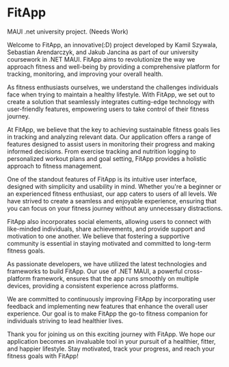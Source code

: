 # FitApp
MAUI .net university project. (Needs Work)

Welcome to FitApp, an innovative(:D) project developed by Kamil Szywala, Sebastian Arendarczyk, and Jakub Jancina as part of our university coursework in .NET MAUI. FitApp aims to revolutionize the way we approach fitness and well-being by providing a comprehensive platform for tracking, monitoring, and improving your overall health.

As fitness enthusiasts ourselves, we understand the challenges individuals face when trying to maintain a healthy lifestyle. With FitApp, we set out to create a solution that seamlessly integrates cutting-edge technology with user-friendly features, empowering users to take control of their fitness journey.

At FitApp, we believe that the key to achieving sustainable fitness goals lies in tracking and analyzing relevant data. Our application offers a range of features designed to assist users in monitoring their progress and making informed decisions. From exercise tracking and nutrition logging to personalized workout plans and goal setting, FitApp provides a holistic approach to fitness management.

One of the standout features of FitApp is its intuitive user interface, designed with simplicity and usability in mind. Whether you're a beginner or an experienced fitness enthusiast, our app caters to users of all levels. We have strived to create a seamless and enjoyable experience, ensuring that you can focus on your fitness journey without any unnecessary distractions.

FitApp also incorporates social elements, allowing users to connect with like-minded individuals, share achievements, and provide support and motivation to one another. We believe that fostering a supportive community is essential in staying motivated and committed to long-term fitness goals.

As passionate developers, we have utilized the latest technologies and frameworks to build FitApp. Our use of .NET MAUI, a powerful cross-platform framework, ensures that the app runs smoothly on multiple devices, providing a consistent experience across platforms.

We are committed to continuously improving FitApp by incorporating user feedback and implementing new features that enhance the overall user experience. Our goal is to make FitApp the go-to fitness companion for individuals striving to lead healthier lives.

Thank you for joining us on this exciting journey with FitApp. We hope our application becomes an invaluable tool in your pursuit of a healthier, fitter, and happier lifestyle. Stay motivated, track your progress, and reach your fitness goals with FitApp!
